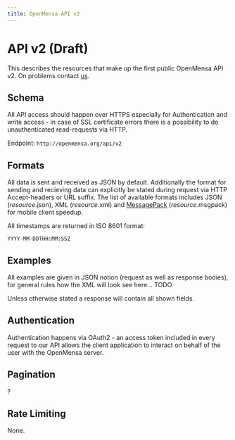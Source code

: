 ```yaml
---
title: OpenMensa API v2
---
```


# API v2 (Draft)

This describes the resources that make up the first public OpenMensa API v2.
On problems contact [us](mailto:info@openmensa.org?subject=APIv2).

## Schema

All API access should happen over HTTPS especially for Authentication and write
access - in case of SSL certificate errors there is a possibility to do
unauthenticated read-requests via HTTP.

Endpoint: `http://openmensa.org/api/v2`

## Formats

All data is sent and received as JSON by default. Additionally the format for sending and recieving data can explicitly be stated during request via HTTP Accept-headers or URL suffix.
The list of available formats includes JSON (*resource*.json), XML (*resource*.xml) and [MessagePack](http://msgpack.org/) (*resource*.msgpack) for mobile client speedup.

All timestamps are returned in ISO 8601 format:

    YYYY-MM-DDTHH:MM:SSZ

## Examples

All examples are given in JSON notion (request as well as response bodies), for general rules how the XML will look see here... TODO

Unless otherwise stated a response will contain all shown fields.

## Authentication

Authentication happens via OAuth2 - an access token included in every request to our API allows the client application to interact on behalf of the user with the OpenMensa server.

## Pagination

?

## Rate Limiting

None.
